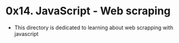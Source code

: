 # 0x14. JavaScript - Web scraping
- This directory is dedicated to learning about web scrapping with javascript

